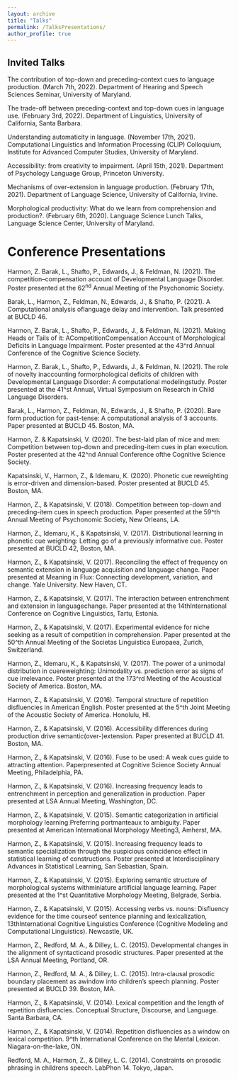 ```yaml
---
layout: archive
title: "Talks"
permalink: /TalksPresentations/
author_profile: true
---
```


## Invited Talks

The contribution of top-down and preceding-context cues to language production. (March 7th, 2022). Department of Hearing and Speech Sciences Seminar, University of Maryland.

The trade-off between preceding-context and top-down cues in language use. (February 3rd, 2022). Department of Linguistics, University of California, Santa Barbara.

Understanding automaticity in language. (November 17th, 2021). Computational Linguistics and Information Processing (CLIP) Colloquium, Institute for Advanced Computer Studies, University of Maryland.

Accessibility: from creativity to impairment. (April 15th, 2021). Department of Psychology Language Group, Princeton University.

Mechanisms of over-extension in language production. (February 17th, 2021). Department of Language Science, University of California, Irvine.

Morphological productivity: What do we learn from comprehension and production?. (February 6th, 2020). Language Science Lunch Talks, Language Science Center, University of Maryland.


# Conference Presentations
Harmon, Z. Barak, L., Shafto, P., Edwards, J., & Feldman, N. (2021). The competition–compensation account of Developmental Language Disorder. Poster presented at the 62<sup>nd</sup> Annual Meeting of the Psychonomic Society.

Barak, L., Harmon, Z., Feldman, N., Edwards, J., & Shafto, P. (2021). A Computational analysis oflanguage delay and intervention. Talk presented at BUCLD 46.

Harmon, Z. Barak, L., Shafto, P., Edwards, J., & Feldman, N. (2021). Making Heads or Tails of it: ACompetitionCompensation Account of Morphological Deficits in Language Impairment. Poster presented at the 43^rd Annual Conference of the Cognitive Science Society.

Harmon, Z. Barak, L., Shafto, P., Edwards, J., & Feldman, N. (2021). The role of novelty inaccounting formorphological deficits of children with Developmental Language Disorder: A computational modelingstudy. Poster presented at the 41^st Annual, Virtual Symposium on Research in Child Language Disorders.

Barak, L., Harmon, Z., Feldman, N., Edwards, J., & Shafto, P. (2020). Bare form production for past-tense: A computational analysis of 3 accounts. Paper presented at BUCLD 45. Boston, MA.

Harmon, Z. & Kapatsinski, V. (2020). The best-laid plan of mice and men: Competition between top-down and preceding-item cues in plan execution. Poster presented at the 42^nd Annual Conference ofthe Cognitive Science Society.

Kapatsinski, V., Harmon, Z., & Idemaru, K. (2020). Phonetic cue reweighting is error-driven and dimension-based. Poster presented at BUCLD 45. Boston, MA.

Harmon, Z., & Kapatsinski, V. (2018). Competition between top-down and preceding-item cues in speech production. Paper presented at the 59^th Annual Meeting of Psychonomic Society, New Orleans, LA.

Harmon, Z., Idemaru, K., & Kapatsinski, V. (2017). Distributional learning in phonetic cue weighting: Letting go of a previously informative cue. Poster presented at BUCLD 42, Boston, MA.

Harmon, Z., & Kapatsinski, V. (2017). Reconciling the effect of frequency on semantic extension in language acquisition and language change. Paper presented at Meaning in Flux: Connecting development, variation, and change. Yale University. New Haven, CT.

Harmon, Z., & Kapatsinski, V. (2017). The interaction between entrenchment and extension in languagechange. Paper presented at the 14thInternational Conference on Cognitive Linguistics, Tartu, Estonia.

Harmon, Z., & Kapatsinski, V. (2017). Experimental evidence for niche seeking as a result of competition in comprehension. Paper presented at the 50^th Annual Meeting of the Societas Linguistica Europaea, Zurich, Switzerland.

Harmon, Z., Idemaru, K., & Kapatsinski, V. (2017). The power of a unimodal distribution in cuereweighting: Unimodality vs. prediction error as signs of cue irrelevance. Poster presented at the 173^rd Meeting of the Acoustical Society of America. Boston, MA.

Harmon, Z., & Kapatsinski, V. (2016). Temporal structure of repetition disfluencies in American English. Poster presented at the 5^th Joint Meeting of the Acoustic Society of America. Honolulu, HI.

Harmon, Z., & Kapatsinski, V. (2016). Accessibility differences during production drive semantic(over-)extension. Paper presented at BUCLD 41. Boston, MA.

Harmon, Z., & Kapatsinski, V. (2016). Fuse to be used: A weak cues guide to attracting attention. Paperpresented at Cognitive Science Society Annual Meeting, Philadelphia, PA.

Harmon, Z., & Kapatsinski, V. (2016). Increasing frequency leads to entrenchment in perception and generalization in production. Paper presented at LSA Annual Meeting, Washington, DC.

Harmon, Z., & Kapatsinski, V. (2015). Semantic categorization in artificial morphology learning:Preferring portmanteaux to ambiguity. Paper presented at American International Morphology Meeting3, Amherst, MA.

Harmon, Z., & Kapatsinski, V. (2015). Increasing frequency leads to semantic specialization through the suspicious coincidence effect in statistical learning of constructions. Poster presented at Interdisciplinary Advances in Statistical Learning, San Sebastian, Spain.

Harmon, Z., & Kapatsinski, V. (2015). Exploring semantic structure of morphological systems withminiature artificial language learning. Paper presented at the 1^st Quantitative Morphology Meeting, Belgrade, Serbia.

Harmon, Z., & Kapatsinski, V. (2015). Accessing verbs vs. nouns: Disfluency evidence for the time courseof sentence planning and lexicalization, 13thInternational Cognitive Linguistics Conference (Cognitive Modeling and Computational Linguistics). Newcastle, UK.

Harmon, Z., Redford, M. A., & Dilley, L. C. (2015). Developmental changes in the alignment of syntacticand prosodic structures. Paper presented at the LSA Annual Meeting, Portland, OR.

Harmon, Z., Redford, M. A., & Dilley, L. C. (2015). Intra-clausal prosodic boundary placement as awindow into children’s speech planning. Poster presented at BUCLD 39. Boston, MA.

Harmon, Z., & Kapatsinski, V. (2014). Lexical competition and the length of repetition disfluencies. Conceptual Structure, Discourse, and Language. Santa Barbara, CA.

Harmon, Z., & Kapatsinski, V. (2014). Repetition disfluencies as a window on lexical competition. 9^th International Conference on the Mental Lexicon. Niagara-on-the-lake, ON.

Redford, M. A., Harmon, Z., & Dilley, L. C. (2014). Constraints on prosodic phrasing in childrens speech. LabPhon 14. Tokyo, Japan.
